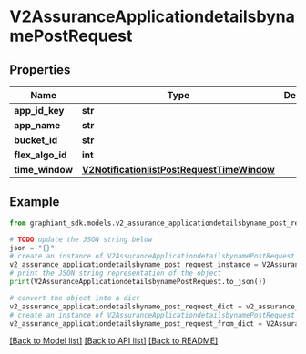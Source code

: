 # V2AssuranceApplicationdetailsbynamePostRequest


## Properties

Name | Type | Description | Notes
------------ | ------------- | ------------- | -------------
**app_id_key** | **str** |  | [optional] 
**app_name** | **str** |  | [optional] 
**bucket_id** | **str** |  | [optional] 
**flex_algo_id** | **int** |  | [optional] 
**time_window** | [**V2NotificationlistPostRequestTimeWindow**](V2NotificationlistPostRequestTimeWindow.md) |  | [optional] 

## Example

```python
from graphiant_sdk.models.v2_assurance_applicationdetailsbyname_post_request import V2AssuranceApplicationdetailsbynamePostRequest

# TODO update the JSON string below
json = "{}"
# create an instance of V2AssuranceApplicationdetailsbynamePostRequest from a JSON string
v2_assurance_applicationdetailsbyname_post_request_instance = V2AssuranceApplicationdetailsbynamePostRequest.from_json(json)
# print the JSON string representation of the object
print(V2AssuranceApplicationdetailsbynamePostRequest.to_json())

# convert the object into a dict
v2_assurance_applicationdetailsbyname_post_request_dict = v2_assurance_applicationdetailsbyname_post_request_instance.to_dict()
# create an instance of V2AssuranceApplicationdetailsbynamePostRequest from a dict
v2_assurance_applicationdetailsbyname_post_request_from_dict = V2AssuranceApplicationdetailsbynamePostRequest.from_dict(v2_assurance_applicationdetailsbyname_post_request_dict)
```
[[Back to Model list]](../README.md#documentation-for-models) [[Back to API list]](../README.md#documentation-for-api-endpoints) [[Back to README]](../README.md)


